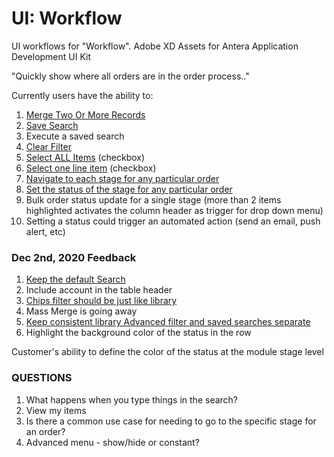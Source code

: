 # UI: Workflow
UI workflows for "Workflow". Adobe XD Assets for Antera Application Development UI Kit

"Quickly show where all orders are in the order process.."

Currently users have the ability to:
1. [Merge Two Or More Records](#)
1. [Save Search](#)
1. Execute a saved search
1. [Clear Filter](#)
1. [Select ALL Items](#) (checkbox)
1. [Select one line item](#) (checkbox)
1. [Navigate to each stage for any particular order](#)
1. [Set the status of the stage for any particular order](#)
1. Bulk order status update for a single stage (more than 2 items highlighted activates the column header as trigger for drop down menu)
1. Setting a status could trigger an automated action (send an email, push alert, etc)


### Dec 2nd, 2020 Feedback
1. [Keep the default Search](#)
1. Include account in the table header
1. [Chips filter should be just like library](#)
1. Mass Merge is going away
1. [Keep consistent library Advanced filter and saved searches separate](#)
1. Highlight the background color of the status in the row

Customer's ability to define the color of the status at the module stage level

### QUESTIONS
1. What happens when you type things in the search?
1. View my items
1. Is there a common use case for needing to go to the specific stage for an order?
1. Advanced menu - show/hide or constant?
